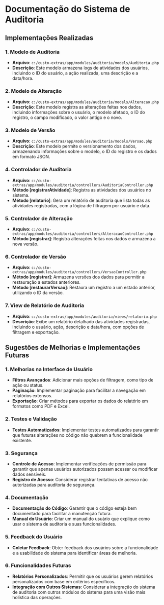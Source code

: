 # Documentação do Sistema de Auditoria

## Implementações Realizadas

### 1. Modelo de Auditoria
- **Arquivo**: `c:/custo-extras/app/modules/auditoria/models/Auditoria.php`
- **Descrição**: Este modelo armazena logs de atividades dos usuários, incluindo o ID do usuário, a ação realizada, uma descrição e a data/hora.

### 2. Modelo de Alteração
- **Arquivo**: `c:/custo-extras/app/modules/auditoria/models/Alteracao.php`
- **Descrição**: Este modelo registra as alterações feitas nos dados, incluindo informações sobre o usuário, o modelo afetado, o ID do registro, o campo modificado, o valor antigo e o novo.

### 3. Modelo de Versão
- **Arquivo**: `c:/custo-extras/app/modules/auditoria/models/Versao.php`
- **Descrição**: Este modelo permite o versionamento dos dados, armazenando informações sobre o modelo, o ID do registro e os dados em formato JSON.

### 4. Controlador de Auditoria
- **Arquivo**: `c:/custo-extras/app/modules/auditoria/controllers/AuditoriaController.php`
- **Método [registrarAtividade]**: Registra as atividades dos usuários no sistema.
- **Método [relatorio]**: Gera um relatório de auditoria que lista todas as atividades registradas, com a lógica de filtragem por usuário e data.

### 5. Controlador de Alteração
- **Arquivo**: `c:/custo-extras/app/modules/auditoria/controllers/AlteracaoController.php`
- **Método [registrar]**: Registra alterações feitas nos dados e armazena a nova versão.

### 6. Controlador de Versão
- **Arquivo**: `c:/custo-extras/app/modules/auditoria/controllers/VersaoController.php`
- **Método [registrar]**: Armazena versões dos dados para permitir a restauração a estados anteriores.
- **Método [restaurarVersao]**: Restaura um registro a um estado anterior, utilizando o ID da versão.

### 7. View de Relatório de Auditoria
- **Arquivo**: `c:/custo-extras/app/modules/auditoria/views/relatorio.php`
- **Descrição**: Exibe um relatório detalhado das atividades registradas, incluindo o usuário, ação, descrição e data/hora, com opções de filtragem e exportação.

## Sugestões de Melhorias e Implementações Futuras

### 1. Melhorias na Interface de Usuário
- **Filtros Avançados**: Adicionar mais opções de filtragem, como tipo de ação ou status.
- **Paginação**: Implementar paginação para facilitar a navegação em relatórios extensos.
- **Exportação**: Criar métodos para exportar os dados do relatório em formatos como PDF e Excel.

### 2. Testes e Validação
- **Testes Automatizados**: Implementar testes automatizados para garantir que futuras alterações no código não quebrem a funcionalidade existente.

### 3. Segurança
- **Controle de Acesso**: Implementar verificações de permissão para garantir que apenas usuários autorizados possam acessar ou modificar dados sensíveis.
- **Registro de Acesso**: Considerar registrar tentativas de acesso não autorizadas para auditoria de segurança.

### 4. Documentação
- **Documentação do Código**: Garantir que o código esteja bem documentado para facilitar a manutenção futura.
- **Manual do Usuário**: Criar um manual do usuário que explique como usar o sistema de auditoria e suas funcionalidades.

### 5. Feedback do Usuário
- **Coletar Feedback**: Obter feedback dos usuários sobre a funcionalidade e a usabilidade do sistema para identificar áreas de melhoria.

### 6. Funcionalidades Futuras
- **Relatórios Personalizados**: Permitir que os usuários gerem relatórios personalizados com base em critérios específicos.
- **Integração com Outros Sistemas**: Considerar a integração do sistema de auditoria com outros módulos do sistema para uma visão mais holística das operações.
